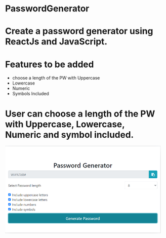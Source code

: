 # PasswordGenerator

# Create a password generator using ReactJs and JavaScript.

# Features to be added

- choose a length of the PW with Uppercase
- Lowercase
- Numeric
- Symbols Included

# User can choose a length of the PW with Uppercase, Lowercase, Numeric and symbol included.

![alt text](../../../images/passgenerator.png)
